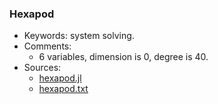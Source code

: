 ### Hexapod

- Keywords: system solving.
- Comments: 
    - 6 variables, dimension is 0, degree is 40.
- Sources:
    - [hexapod.jl](./systems/hexapod/hexapod.jl)
    - [hexapod.txt](./systems/hexapod/txt/hexapod.txt)
